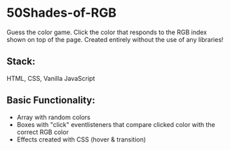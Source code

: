 # 50Shades-of-RGB
Guess the color game. Click the color that responds to the RGB index shown on top of the page. 
Created entirely without the use of any libraries!

## Stack:
HTML, CSS, Vanilla JavaScript

## Basic Functionality:
- Array with random colors 
- Boxes with "click" eventlisteners that compare clicked color with the correct RGB color
- Effects created with CSS (hover & transition) 
